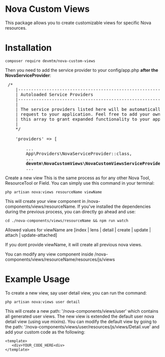 
# Nova Custom Views
This package allows you to create customizable views for specific Nova resources.

# Installation 

```
composer require devmtm/nova-custom-views
```

Then you need to add the service provider to your config/app.php **after the NovaServiceProvider**:

<pre>
 /*
    |--------------------------------------------------------------------------
    | Autoloaded Service Providers
    |--------------------------------------------------------------------------
    |
    | The service providers listed here will be automatically loaded on the
    | request to your application. Feel free to add your own services to
    | this array to grant expanded functionality to your applications.
    |
    */

    'providers' => [

        ...
        App\Providers\NovaServiceProvider::class,
        ...
        <b>devmtm\NovaCustomViews\NovaCustomViewsServiceProvider::class,</b>
        ...
</pre>


Create a new view 
This is the same process as for any other Nova Tool, ResourceTool or Field. You can simply use this command in your terminal:

```
php artisan nova:views resourceName viewName
```

This will create your view component in /nova-components/views/resourceName. If you've installed the dependencies during the previous process, you can directly go ahead and use:

```
cd ./nova-components/views/resourceName && npm run watch
```

Allowed values for viewName are [index | lens | detail | create | update | attach | update-attached]

If you dont provide viewName, it will create all previous nova views.

You can modify any view component inside /nova-components/views/resourceName/resources/js/views

# Example Usage
To create a new view, say user detail view, you can run the command:
```
php artisan nova:views user detail
```
This will create a new path: '/nova-components/views/user' which contains all generated user views.
The new view is extended the default user nova detail view (using  vue mixins). 
You can modify the default view by going to the path: '/nova-components/views/user/resources/js/views/Detail.vue' and add your custom code as the following:
```
<template>
   <div>YOUR_CODE_HERE<div>
</template>
```
